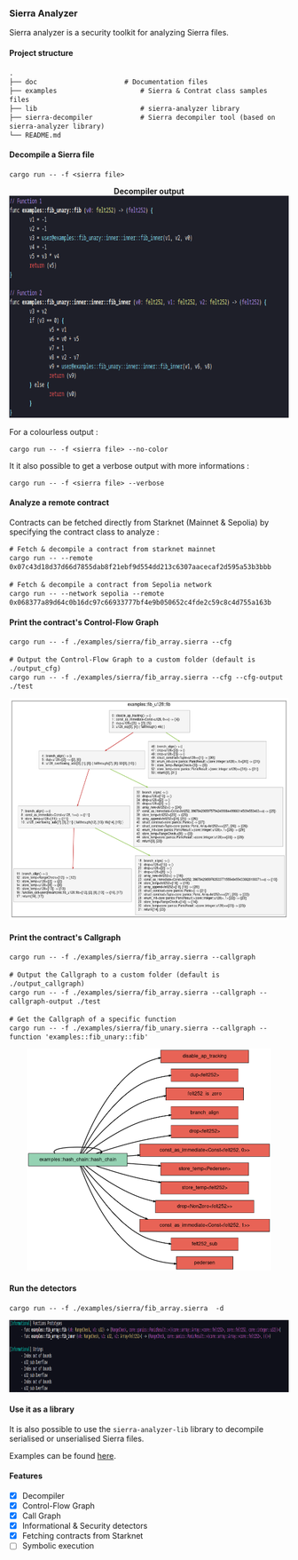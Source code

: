 ### Sierra Analyzer

Sierra analyzer is a security toolkit for analyzing Sierra files.

#### Project structure 

```
.
├── doc               		 # Documentation files
├── examples                     # Sierra & Contrat class samples files
├── lib               	         # sierra-analyzer library
├── sierra-decompiler            # Sierra decompiler tool (based on sierra-analyzer library)
└── README.md
```

#### Decompile a Sierra file

```
cargo run -- -f <sierra file>
```

<p align="center">
	<b> Decompiler output  </b></br>
	<img height="400px" src="/doc/images/decompiler-output.png"/></br>
</p>

For a colourless output : 

```
cargo run -- -f <sierra file> --no-color
```

It it also possible to get a verbose output with more informations : 

```
cargo run -- -f <sierra file> --verbose
```

#### Analyze a remote contract

Contracts can be fetched directly from Starknet (Mainnet & Sepolia) by specifying the contract class to analyze : 

```
# Fetch & decompile a contract from starknet mainnet 
cargo run -- --remote 0x07c43d18d37d66d7855dab8f21ebf9d554dd213c6307aacecaf2d595a53b3bbb

# Fetch & decompile a contract from Sepolia network
cargo run -- --network sepolia --remote 0x068377a89d64c0b16dc97c66933777bf4e9b050652c4fde2c59c8c4d755a163b
```

#### Print the contract's Control-Flow Graph

```
cargo run -- -f ./examples/sierra/fib_array.sierra --cfg  

# Output the Control-Flow Graph to a custom folder (default is ./output_cfg)
cargo run -- -f ./examples/sierra/fib_array.sierra --cfg --cfg-output ./test 
```

<p align="center">
	<img src="/doc/images/cfg-output.png" height="400px"/>
</p>

#### Print the contract's Callgraph

```
cargo run -- -f ./examples/sierra/fib_array.sierra --callgraph

# Output the Callgraph to a custom folder (default is ./output_callgraph)
cargo run -- -f ./examples/sierra/fib_array.sierra --callgraph --callgraph-output ./test 

# Get the Callgraph of a specific function
cargo run -- -f ./examples/sierra/fib_unary.sierra --callgraph --function 'examples::fib_unary::fib'
```

<p align="center">
	<img src="/doc/images/callgraph-output.png" height="400px"/>
</p>

#### Run the detectors

```
cargo run -- -f ./examples/sierra/fib_array.sierra  -d
```

<p align="center">
	<img src="/doc/images/detectors-output.png" height="130px"/>
</p>

#### Use it as a library 

It is also possible to use the `sierra-analyzer-lib` library to decompile serialised or unserialised Sierra files.

Examples can be found [here](/lib/examples/).

#### Features

- [x] Decompiler
- [x] Control-Flow Graph
- [x] Call Graph
- [X] Informational & Security detectors
- [x] Fetching contracts from Starknet
- [ ] Symbolic execution
